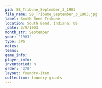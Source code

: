 ```yaml
---
pid: SB_Tribune_September_3_1903
file_name: SB_Tribune_September_3_1903.jpg
label: South Bend Tribune
location: South Bend, Indiana, US
_date: 3/9/1903
month_str: September
year: '1903'
type: JPG
notes: 
teams: 
game_info: 
player_info: 
inventoried: n
order: '370'
layout: foundry-item
collection: foundry-giants
---
```

